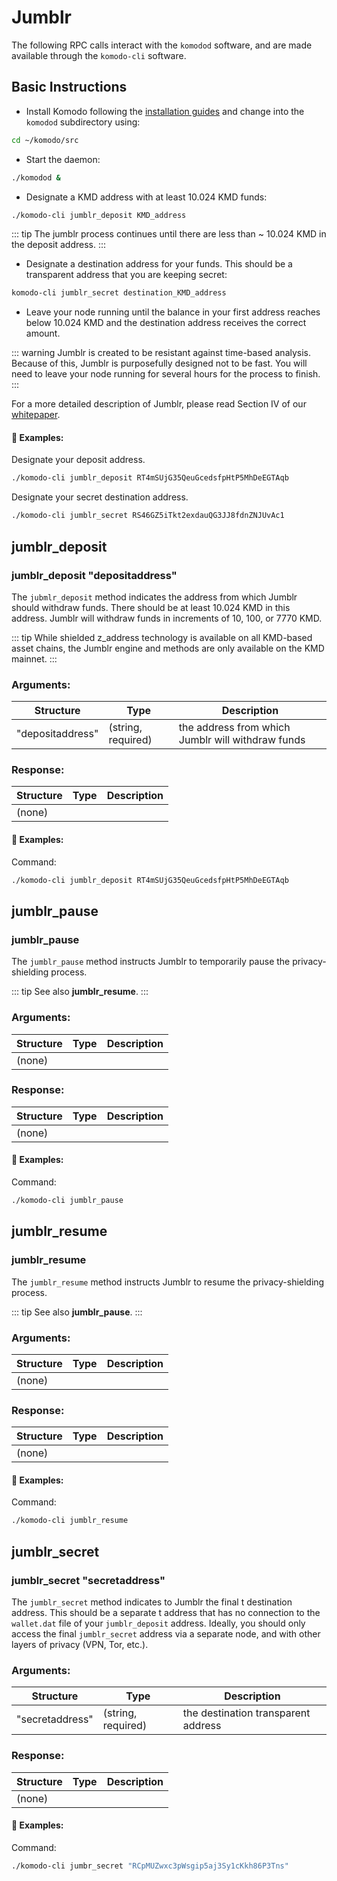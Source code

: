 # Jumblr

The following RPC calls interact with the `komodod` software, and are made available through the `komodo-cli` software.

## Basic Instructions

- Install Komodo following the [installation guides](../installations/basic-instructions.html#installing-basic-komodo-software) and change into the `komodod` subdirectory using:

```bash
cd ~/komodo/src
```

- Start the daemon:

```bash
./komodod &
```

- Designate a KMD address with at least 10.024 KMD funds:

```bash
./komodo-cli jumblr_deposit KMD_address
```

::: tip
The jumblr process continues until there are less than ~ 10.024 KMD in the deposit address.
:::

- Designate a destination address for your funds. This should be a transparent address that you are keeping secret:

```bash
komodo-cli jumblr_secret destination_KMD_address
```

- Leave your node running until the balance in your first address reaches below 10.024 KMD and the destination address receives the correct amount.

::: warning
Jumblr is created to be resistant against time-based analysis. Because of this, Jumblr is purposefully designed not to be fast. You will need to leave your node running for several hours for the process to finish.
:::

For a more detailed description of Jumblr, please read Section IV of our [whitepaper](https://komodoplatform.com/whitepaper).

#### :pushpin: Examples:

Designate your deposit address.

```bash
./komodo-cli jumblr_deposit RT4mSUjG35QeuGcedsfpHtP5MhDeEGTAqb
```

Designate your secret destination address.

```bash
./komodo-cli jumblr_secret RS46GZ5iTkt2exdauQG3JJ8fdnZNJUvAc1
```

## jumblr_deposit

### jumblr_deposit "depositaddress"

The `jubmlr_deposit` method indicates the address from which Jumblr should withdraw funds. There should be at least 10.024 KMD in this address. Jumblr will withdraw funds in increments of 10, 100, or 7770 KMD.

::: tip
While shielded z_address technology is available on all KMD-based asset chains, the Jumblr engine and methods are only available on the KMD mainnet.
:::

### Arguments:

| Structure        | Type               | Description                                       |
| ---------------- | ------------------ | ------------------------------------------------- |
| "depositaddress" | (string, required) | the address from which Jumblr will withdraw funds |

### Response:

| Structure | Type | Description |
| --------- | ---- | ----------- |
| (none)    |      |             |

#### :pushpin: Examples:

Command:

```bash
./komodo-cli jumblr_deposit RT4mSUjG35QeuGcedsfpHtP5MhDeEGTAqb
```

<collapse-text hidden title="Response">

```bash
(none)
```

</collapse-text>

## jumblr_pause

### jumblr_pause

The `jumblr_pause` method instructs Jumblr to temporarily pause the privacy-shielding process.

::: tip
See also <b>jumblr_resume</b>.
:::

### Arguments:

| Structure | Type | Description |
| --------- | ---- | ----------- |
| (none)    |      |             |

### Response:

| Structure | Type | Description |
| --------- | ---- | ----------- |
| (none)    |      |             |

#### :pushpin: Examples:

Command:

```bash
./komodo-cli jumblr_pause
```

<collapse-text hidden title="Response">

```bash
(none)
```

</collapse-text>

## jumblr_resume

### jumblr_resume

The `jumblr_resume` method instructs Jumblr to resume the privacy-shielding process.

::: tip
See also <b>jumblr_pause</b>.
:::

### Arguments:

| Structure | Type | Description |
| --------- | ---- | ----------- |
| (none)    |      |             |

### Response:

| Structure | Type | Description |
| --------- | ---- | ----------- |
| (none)    |      |             |

#### :pushpin: Examples:

Command:

```bash
./komodo-cli jumblr_resume
```

<collapse-text hidden title="Response">

```bash
(none)
```

</collapse-text>

## jumblr_secret

### jumblr_secret "secretaddress"

The `jumblr_secret` method indicates to Jumblr the final t destination address. This should be a separate t address that has no connection to the `wallet.dat` file of your `jumblr_deposit` address. Ideally, you should only access the final `jumblr_secret` address via a separate node, and with other layers of privacy (VPN, Tor, etc.).

### Arguments:

| Structure       | Type               | Description                         |
| --------------- | ------------------ | ----------------------------------- |
| "secretaddress" | (string, required) | the destination transparent address |

### Response:

| Structure | Type | Description |
| --------- | ---- | ----------- |
| (none)    |      |             |

#### :pushpin: Examples:

Command:

```bash
./komodo-cli jumbr_secret "RCpMUZwxc3pWsgip5aj3Sy1cKkh86P3Tns"
```

<collapse-text hidden title="Response">

```bash
(none)
```

</collapse-text>

